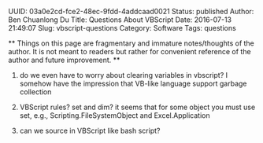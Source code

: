 UUID: 03a0e2cd-fce2-48ec-9fdd-4addcaad0021
Status: published
Author: Ben Chuanlong Du
Title: Questions About VBScript
Date: 2016-07-13 21:49:07
Slug: vbscript-questions
Category: Software
Tags: questions

**
Things on this page are fragmentary and immature notes/thoughts of the author. 
It is not meant to readers but rather for convenient reference of the author and future improvement.
**
 
1. do we even have to worry about clearing variables in vbscript? I somehow have the impression that VB-like language support garbage collection

2. VBScript rules? set and dim? it seems that for some object you must use set, e.g., Scripting.FileSystemObject and Excel.Application

3. can we source in VBScript like bash script?
